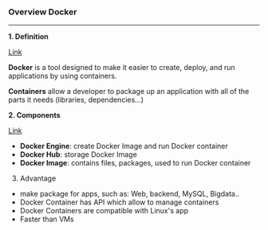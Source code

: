 ### Overview Docker
***
**1. Definition**

[Link](https://opensource.com/resources/what-docker)

**Docker** is a tool designed to make it easier to create, deploy, and run applications by using containers.

**Containers** allow a developer to package up an application with all of the parts it needs (libraries, dependencies...)

**2. Components**

[Link](https://viblo.asia/p/docker-nhung-kien-thuc-co-ban-phan-1-bJzKmM1kK9N)

- **Docker Engine**:	create Docker Image and run Docker container
- **Docker Hub**:	storage Docker Image
- **Docker Image**:	contains files, packages, used to run Docker container

3. Advantage
- make package for apps, such as: Web, backend, MySQL, Bigdata..
- Docker Container has API which allow to manage containers
- Docker Containers are compatible with Linux's app
- Faster than VMs
